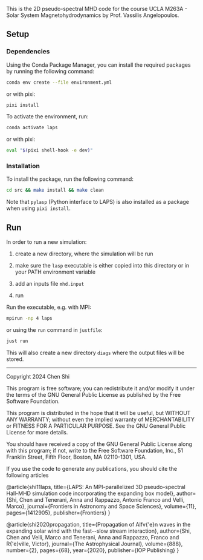This is the 2D pseudo-spectral MHD code for the course UCLA M263A - Solar System Magnetohydrodynamics by Prof. Vassilis Angelopoulos.

## Setup

### Dependencies

Using the Conda Package Manager, you can install the required packages by running the following command:

```sh
conda env create --file environment.yml
```

or with pixi:

```sh
pixi install
```

To activate the environment, run:

```sh
conda activate laps
```

or with pixi:

```sh
eval "$(pixi shell-hook -e dev)"
```

### Installation

To install the package, run the following command:

```sh
cd src && make install && make clean
```

Note that `pylasp` (Python interface to LAPS) is also installed as a package when using `pixi install`.

## Run

In order to run a new simulation:

1. create a new directory, where the simulation will be run

2. make sure the `lasp` executable is either copied into this directory or in your PATH environment variable

3. add an inputs file `mhd.input`

4. run

Run the executable, e.g. with MPI:

```sh
mpirun -np 4 laps
```

or using the `run` command in `justfile`:

```sh
just run
```

This will also create a new directory `diags` where the output files will be stored.

<hr>

Copyright 2024 Chen Shi

This program is free software; you can redistribute it and/or modify it under the terms of the GNU General Public License as published by the Free Software Foundation.

This program is distributed in the hope that it will be useful, but WITHOUT ANY WARRANTY; without even the implied warranty of MERCHANTABILITY or FITNESS FOR A PARTICULAR PURPOSE. See the GNU General Public License for more details.

You should have received a copy of the GNU General Public License along with this program; if not, write to the Free Software Foundation, Inc., 51 Franklin Street, Fifth Floor, Boston, MA 02110-1301, USA.

If you use the code to generate any publications, you should cite the following articles 

@article{shi11laps, title={LAPS: An MPI-parallelized 3D pseudo-spectral Hall-MHD simulation code incorporating the expanding box model}, author={Shi, Chen and Tenerani, Anna and Rappazzo, Antonio Franco and Velli, Marco}, journal={Frontiers in Astronomy and Space Sciences}, volume={11}, pages={1412905}, publisher={Frontiers} }

@article{shi2020propagation, title={Propagation of Alfv{'e}n waves in the expanding solar wind with the fast--slow stream interaction}, author={Shi, Chen and Velli, Marco and Tenerani, Anna and Rappazzo, Franco and R{'e}ville, Victor}, journal={The Astrophysical Journal}, volume={888}, number={2}, pages={68}, year={2020}, publisher={IOP Publishing} }
